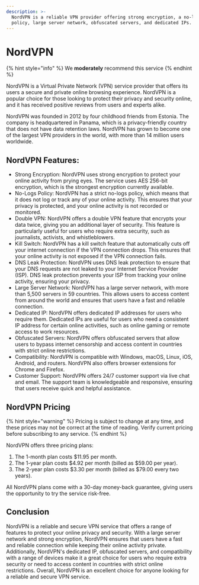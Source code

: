 ```yaml
---
description: >-
  NordVPN is a reliable VPN provider offering strong encryption, a no-logs
  policy, large server network, obfuscated servers, and dedicated IPs.
---
```


# NordVPN

{% hint style="info" %}
We **moderately** recommend this service
{% endhint %}

NordVPN is a Virtual Private Network (VPN) service provider that offers its users a secure and private online browsing experience. NordVPN is a popular choice for those looking to protect their privacy and security online, and it has received positive reviews from users and experts alike.

NordVPN was founded in 2012 by four childhood friends from Estonia. The company is headquartered in Panama, which is a privacy-friendly country that does not have data retention laws. NordVPN has grown to become one of the largest VPN providers in the world, with more than 14 million users worldwide.

## NordVPN Features:

* Strong Encryption: NordVPN uses strong encryption to protect your online activity from prying eyes. The service uses AES 256-bit encryption, which is the strongest encryption currently available.
* No-Logs Policy: NordVPN has a strict no-logs policy, which means that it does not log or track any of your online activity. This ensures that your privacy is protected, and your online activity is not recorded or monitored.
* Double VPN: NordVPN offers a double VPN feature that encrypts your data twice, giving you an additional layer of security. This feature is particularly useful for users who require extra security, such as journalists, activists, and whistleblowers.
* Kill Switch: NordVPN has a kill switch feature that automatically cuts off your internet connection if the VPN connection drops. This ensures that your online activity is not exposed if the VPN connection fails.
* DNS Leak Protection: NordVPN uses DNS leak protection to ensure that your DNS requests are not leaked to your Internet Service Provider (ISP). DNS leak protection prevents your ISP from tracking your online activity, ensuring your privacy.
* Large Server Network: NordVPN has a large server network, with more than 5,500 servers in 59 countries. This allows users to access content from around the world and ensures that users have a fast and reliable connection.
* Dedicated IP: NordVPN offers dedicated IP addresses for users who require them. Dedicated IPs are useful for users who need a consistent IP address for certain online activities, such as online gaming or remote access to work resources.
* Obfuscated Servers: NordVPN offers obfuscated servers that allow users to bypass internet censorship and access content in countries with strict online restrictions.
* Compatibility: NordVPN is compatible with Windows, macOS, Linux, iOS, Android, and routers. NordVPN also offers browser extensions for Chrome and Firefox.
* Customer Support: NordVPN offers 24/7 customer support via live chat and email. The support team is knowledgeable and responsive, ensuring that users receive quick and helpful assistance.

## NordVPN Pricing

{% hint style="warning" %}
Pricing is subject to change at any time, and these prices may not be correct at the time of reading. Verify current pricing before subscribing to any service.
{% endhint %}

NordVPN offers three pricing plans:

1. The 1-month plan costs $11.95 per month.
2. The 1-year plan costs $4.92 per month (billed as $59.00 per year).
3. The 2-year plan costs $3.30 per month (billed as $79.00 every two years).

All NordVPN plans come with a 30-day money-back guarantee, giving users the opportunity to try the service risk-free.

## Conclusion

NordVPN is a reliable and secure VPN service that offers a range of features to protect your online privacy and security. With a large server network and strong encryption, NordVPN ensures that users have a fast and reliable connection while keeping their online activity private. Additionally, NordVPN's dedicated IP, obfuscated servers, and compatibility with a range of devices make it a great choice for users who require extra security or need to access content in countries with strict online restrictions. Overall, NordVPN is an excellent choice for anyone looking for a reliable and secure VPN service.
